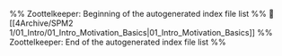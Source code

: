 %% Zoottelkeeper: Beginning of the autogenerated index file list  %%
📄 [[4Archive/SPM2 1/01_Intro/01_Intro_Motivation_Basics|01_Intro_Motivation_Basics]]
%% Zoottelkeeper: End of the autogenerated index file list  %%
